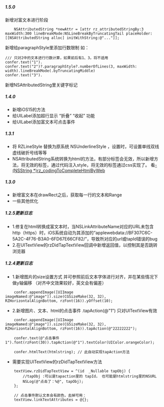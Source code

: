 ##### 1.5.0

新增对富文本进行阶段
```
    NSAttributedString *newAttr = [attr rz_attributedStringBy:3 maxWidth:300 lineBreakMode:NSLineBreakByTruncatingTail placeHolder:[[NSAttributedString alloc] initWithString:@"..."]];
```

新增给paragraphStyle里添加行数限制 如：
```
/// 只对2中的文本进行行数计算，如果前后有1、3，将不适用
confer.text("1").
confer.text("2")?.paragraphStyle?.numberOfLines(3, maxWidth: width).lineBreakMode(.byTruncatingMiddle)
confer.text("3").
```

新增NSAttributedString里关键字标记

##### 1.4.0
* 新增iOS15的方法
* 给UILabel添加超行显示 “折叠” “收起” 功能
* 给UILabel添加富文本可点击事件

##### 1.3.1
* 将 RZLineStyle 替换为原系统 NSUnderlineStyle ，设置时，可设置单线双线虚线破折号线等等
* NSAttributedString系统转换为html的方法，有部分标签会无效，所以新增方法，将无效的标签，通过代码注入style，将无效的标签通过css实现了。 看[- (NSString *)rz_codingToCompleteHtmlByWeb](https://github.com/rztime/RZColorful/blob/master/RZColorfulExample/RZColorful/AttributeCore/NSAttributedString+RZHtml.h)


##### 1.3.0
* 新增富文本在drawRect之后，获取每一行的文本和Range 
* 一些其他优化


##### 1.2.5更新日志
* 1.修复在html转换成富文本时，当NSLinkAttributeName对应的URL未包含http（https）时，iOS系统自动为其添加的“applewebdata://BF307C6C-5A2C-4F76-B3A0-6FD67E66CF82/”，导致所对应的url或tapId错误的bug
* 2.在UITextView的rzDidTapTextView回调中新增返回值，以控制其是否跳转浏览器



##### 1.2.4更新日志

* 1.新增图片的size设置方式 并可参照前后文本字体进行对齐，并在某些情况下做y轴偏移 （对齐中文效果较好，英文会有偏差）
```
	confer.appendImage([UIImage imageNamed:@"image"]).size(CGSizeMake(32, 32), RZHorizontalAlignBottom, rzFont(16)).yOffset(10);
```


* 2.新增图片、文本、html的点击事件 .tapAction(@"1") 只对UITextView有效
```
	confer.appendImage([UIImage imageNamed:@"image"]).size(CGSizeMake(32, 32), RZHorizontalAlignBottom, rzFont(16)).tapAction(@"22222222");

	confer.text(@"点击事件1").font(rzFont(30)).tapAction(@"1").textColor(UIColor.orangeColor);

	confer.htmlText(htmlstring); // 此自动实现tapAction方法
```
* 需要实现UITextView的rzDidTapTextView方法
```
    textView.rzDidTapTextView = ^(id  _Nullable tapObj) {
        //tapObj :可以是tapaction里的 tapId， 也可能是htmlstring里的NSURL
        NSLog(@"点击了：%@", tapObj);
    };
```

``` 
    // 点击事件默认文本会有颜色，去掉可用：
    textView.linkTextAttributes = @{};
```
